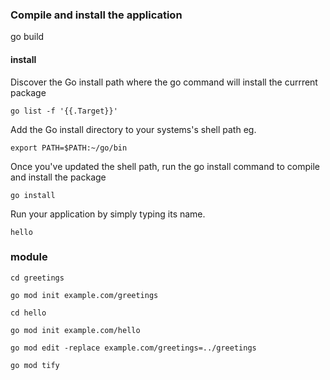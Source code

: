 ### Compile and install the application

go build

#### install

Discover the Go install path where the go command will install the currrent package

```
go list -f '{{.Target}}'
```

Add the Go install directory to your systems's shell path eg.
```
export PATH=$PATH:~/go/bin
```

Once you've updated the shell path, run the go install command to compile and install the package

```
go install
```

Run your application by simply typing its name.
```
hello
```

### module
    
```
cd greetings

go mod init example.com/greetings

cd hello

go mod init example.com/hello

go mod edit -replace example.com/greetings=../greetings

go mod tify
```